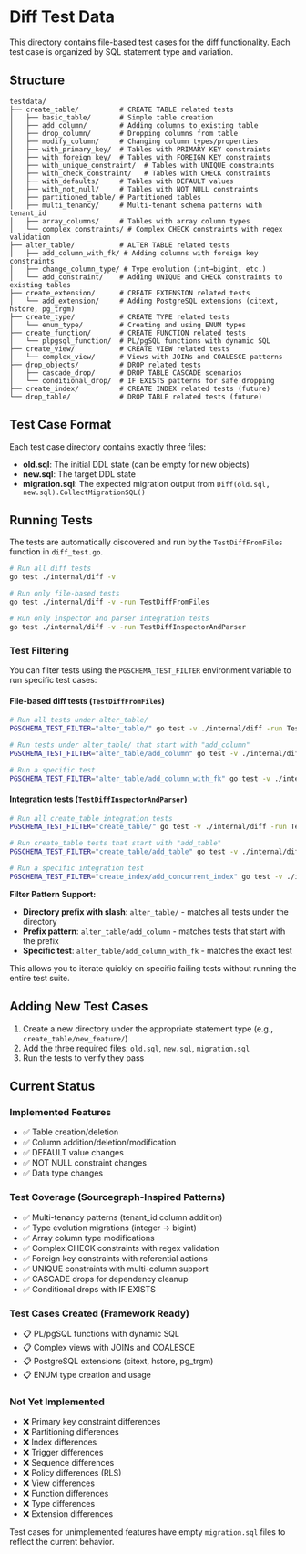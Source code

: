 # Diff Test Data

This directory contains file-based test cases for the diff functionality. Each test case is organized by SQL statement type and variation.

## Structure

```
testdata/
├── create_table/          # CREATE TABLE related tests
│   ├── basic_table/       # Simple table creation
│   ├── add_column/        # Adding columns to existing table
│   ├── drop_column/       # Dropping columns from table
│   ├── modify_column/     # Changing column types/properties
│   ├── with_primary_key/  # Tables with PRIMARY KEY constraints
│   ├── with_foreign_key/  # Tables with FOREIGN KEY constraints
│   ├── with_unique_constraint/  # Tables with UNIQUE constraints
│   ├── with_check_constraint/   # Tables with CHECK constraints
│   ├── with_defaults/     # Tables with DEFAULT values
│   ├── with_not_null/     # Tables with NOT NULL constraints
│   ├── partitioned_table/ # Partitioned tables
│   ├── multi_tenancy/     # Multi-tenant schema patterns with tenant_id
│   ├── array_columns/     # Tables with array column types
│   └── complex_constraints/ # Complex CHECK constraints with regex validation
├── alter_table/           # ALTER TABLE related tests
│   ├── add_column_with_fk/ # Adding columns with foreign key constraints
│   ├── change_column_type/ # Type evolution (int→bigint, etc.)
│   └── add_constraint/    # Adding UNIQUE and CHECK constraints to existing tables
├── create_extension/      # CREATE EXTENSION related tests
│   └── add_extension/     # Adding PostgreSQL extensions (citext, hstore, pg_trgm)
├── create_type/           # CREATE TYPE related tests
│   └── enum_type/         # Creating and using ENUM types
├── create_function/       # CREATE FUNCTION related tests
│   └── plpgsql_function/  # PL/pgSQL functions with dynamic SQL
├── create_view/           # CREATE VIEW related tests
│   └── complex_view/      # Views with JOINs and COALESCE patterns
├── drop_objects/          # DROP related tests
│   ├── cascade_drop/      # DROP TABLE CASCADE scenarios
│   └── conditional_drop/  # IF EXISTS patterns for safe dropping
├── create_index/          # CREATE INDEX related tests (future)
└── drop_table/            # DROP TABLE related tests (future)
```

## Test Case Format

Each test case directory contains exactly three files:

- **old.sql**: The initial DDL state (can be empty for new objects)
- **new.sql**: The target DDL state
- **migration.sql**: The expected migration output from `Diff(old.sql, new.sql).CollectMigrationSQL()`

## Running Tests

The tests are automatically discovered and run by the `TestDiffFromFiles` function in `diff_test.go`.

```bash
# Run all diff tests
go test ./internal/diff -v

# Run only file-based tests
go test ./internal/diff -v -run TestDiffFromFiles

# Run only inspector and parser integration tests
go test ./internal/diff -v -run TestDiffInspectorAndParser
```

### Test Filtering

You can filter tests using the `PGSCHEMA_TEST_FILTER` environment variable to run specific test cases:

#### File-based diff tests (`TestDiffFromFiles`)

```bash
# Run all tests under alter_table/
PGSCHEMA_TEST_FILTER="alter_table/" go test -v ./internal/diff -run TestDiffFromFiles

# Run tests under alter_table/ that start with "add_column"
PGSCHEMA_TEST_FILTER="alter_table/add_column" go test -v ./internal/diff -run TestDiffFromFiles

# Run a specific test
PGSCHEMA_TEST_FILTER="alter_table/add_column_with_fk" go test -v ./internal/diff -run TestDiffFromFiles
```

#### Integration tests (`TestDiffInspectorAndParser`)

```bash
# Run all create_table integration tests
PGSCHEMA_TEST_FILTER="create_table/" go test -v ./internal/diff -run TestDiffInspectorAndParser

# Run create_table tests that start with "add_table"
PGSCHEMA_TEST_FILTER="create_table/add_table" go test -v ./internal/diff -run TestDiffInspectorAndParser

# Run a specific integration test
PGSCHEMA_TEST_FILTER="create_index/add_concurrent_index" go test -v ./internal/diff -run TestDiffInspectorAndParser
```

**Filter Pattern Support:**

- **Directory prefix with slash**: `alter_table/` - matches all tests under the directory
- **Prefix pattern**: `alter_table/add_column` - matches tests that start with the prefix
- **Specific test**: `alter_table/add_column_with_fk` - matches the exact test

This allows you to iterate quickly on specific failing tests without running the entire test suite.

## Adding New Test Cases

1. Create a new directory under the appropriate statement type (e.g., `create_table/new_feature/`)
2. Add the three required files: `old.sql`, `new.sql`, `migration.sql`
3. Run the tests to verify they pass

## Current Status

### Implemented Features

- ✅ Table creation/deletion
- ✅ Column addition/deletion/modification
- ✅ DEFAULT value changes
- ✅ NOT NULL constraint changes
- ✅ Data type changes

### Test Coverage (Sourcegraph-Inspired Patterns)

- ✅ Multi-tenancy patterns (tenant_id column addition)
- ✅ Type evolution migrations (integer → bigint)
- ✅ Array column type modifications
- ✅ Complex CHECK constraints with regex validation
- ✅ Foreign key constraints with referential actions
- ✅ UNIQUE constraints with multi-column support
- ✅ CASCADE drops for dependency cleanup
- ✅ Conditional drops with IF EXISTS

### Test Cases Created (Framework Ready)

- 📋 PL/pgSQL functions with dynamic SQL
- 📋 Complex views with JOINs and COALESCE
- 📋 PostgreSQL extensions (citext, hstore, pg_trgm)
- 📋 ENUM type creation and usage

### Not Yet Implemented

- ❌ Primary key constraint differences
- ❌ Partitioning differences
- ❌ Index differences
- ❌ Trigger differences
- ❌ Sequence differences
- ❌ Policy differences (RLS)
- ❌ View differences
- ❌ Function differences
- ❌ Type differences
- ❌ Extension differences

Test cases for unimplemented features have empty `migration.sql` files to reflect the current behavior.
